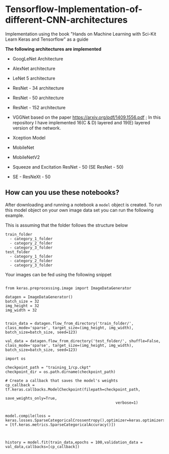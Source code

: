 # Tensorflow-Implementation-of-different-CNN-architectures
Implementation using the book  "Hands on Machine Learning with Sci-Kit Learn Keras and Tensorflow" as a guide


**The following architectures are implemented**  


* GoogLeNet Architecture

* AlexNet architecture

* LeNet 5 architecture

* ResNet - 34 architecture

* ResNet - 50 architecture

* ResNet - 152 architecture

* VGGNet based on the paper https://arxiv.org/pdf/1409.1556.pdf ; In this repository I have implemented 16(C & D) layered and 19(E) layered version of the network.

* Xception Model 

* MobileNet

* MobileNetV2

* Squeeze and Excitation ResNet - 50 (SE ResNet - 50)

* SE - ResNeXt - 50


## How can you use these notebooks?

After downloading and running a notebook a `model` object is created. To run this model object on your own image data set you can run the following example.

This is assuming that the folder follows the structure below
```
train_folder
  - category_1_folder
  - category_2_folder
  - category_3_folder
test_folder
  - category_1_folder
  - category_2_folder
  - category_3_folder

```



Your images can be fed using the following snippet



```

from keras.preprocessing.image import ImageDataGenerator

datagen = ImageDataGenerator()
batch_size = 32
img_height = 32
img_width = 32


train_data = datagen.flow_from_directory('train_folder/', class_mode='sparse', target_size=(img_height, img_width), batch_size=batch_size, seed=123)

val_data = datagen.flow_from_directory('test_folder/', shuffle=False, class_mode='sparse', target_size=(img_height, img_width), batch_size=batch_size, seed=123)

import os

checkpoint_path = "training_1/cp.ckpt"
checkpoint_dir = os.path.dirname(checkpoint_path)

# Create a callback that saves the model's weights
cp_callback = tf.keras.callbacks.ModelCheckpoint(filepath=checkpoint_path,
                                                 save_weights_only=True,
                                                 verbose=1)


model.compile(loss = keras.losses.SparseCategoricalCrossentropy(),optimizer=keras.optimizers.SGD(learning_rate=0.0003),metrics = [tf.keras.metrics.SparseCategoricalAccuracy()])



history = model.fit(train_data,epochs = 100,validation_data = val_data,callbacks=[cp_callback])



```

